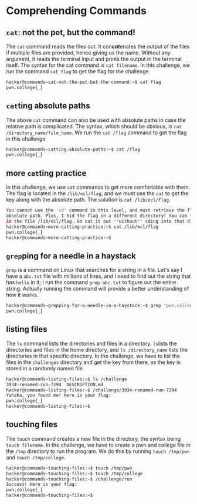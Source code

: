 # Comprehending Commands

## ```cat```: not the pet, but the command!
The ```cat``` command reads the files out. It con***cat***enates the output of the files if multiple files are provided, hence giving us the name. Without any argument, it reads the terminal input and prints the output in the terminal itself. The syntax for the cat command is ```cat filename```. In this challenge, we run the command ```cat flag``` to get the flag for the challenge.
```bash
hacker@commands~cat-not-the-pet-but-the-command:~$ cat flag
pwn.college{_}
```
## ```cat```ting absolute paths
The above ```cat``` command can also be used with absolute paths in case the relative path is complicated. The syntax, which should be obvious, is ```cat /directory_name/file_name```. We run the ```cat /flag``` command to get the flag in this challenge
```bash
hacker@commands~catting-absolute-paths:~$ cat /flag
pwn.college{_}
```

## more ```cat```ting practice
In this challenge, we use ```cat``` commands to get more comfortable with them. The flag is located in the ```/lib/ecl/flag```, and we must use the ```cat``` to get the key along with the absolute path. The solution is ```cat /lib/ecl/flag```.
```bash
You cannot use the 'cd' command in this level, and must retrieve the flag by
absolute path. Plus, I hid the flag in a different directory! You can find it
in the file /lib/ecl/flag. Go cat it out **without** cding into that directory!
hacker@commands~more-catting-practice:~$ cat /lib/ecl/flag
pwn.college{_}
hacker@commands~more-catting-practice:~$
```

## ```grep```ping for a needle in a haystack
```grep``` is a command on Linux that searches for a string in a file. Let's say I have a ```abc.txt``` file with millions of lines, and I need to find out the string that has ```hello``` in it; I run the command ```grep abc.txt``` to figure out the entire string. Actually running the command will provide a better understanding of how it works.
```bash
hacker@commands~grepping-for-a-needle-in-a-haystack:~$ grep 'pwn.college' /challenge/data.txt
pwn.college{_}
```
## listing files
The ```ls``` command lists the directories and files in a directory. ```ls```lists the directories and files in the home directory, and ```ls /directory_name``` lists the directories in that specific directory. In the challenge, we have to list the files in the ```challenges``` directory and get the key from there, as the key is stored in a randomly named file.
```bash
hacker@commands~listing-files:~$ ls /challenge
3934-renamed-run-7294  DESCRIPTION.md
hacker@commands~listing-files:~$ /challenge/3934-renamed-run-7294
Yahaha, you found me! Here is your flag:
pwn.college{_}
hacker@commands~listing-files:~$
```
## touching files
The ```touch``` command creates a new file in the directory, the syntax being ```touch filename```. In the challenge, we have to create a pwn and college file in the ```/tmp``` directory to run the program. We do this by running ```touch /tmp/pwn``` and ```touch /tmp/college```.
```bash
hacker@commands~touching-files:~$ touch /tmp/pwn
hacker@commands~touching-files:~$ touch /tmp/college
hacker@commands~touching-files:~$ /challenge/run
Success! Here is your flag:
pwn.college{_}
hacker@commands~touching-files:~$
```
